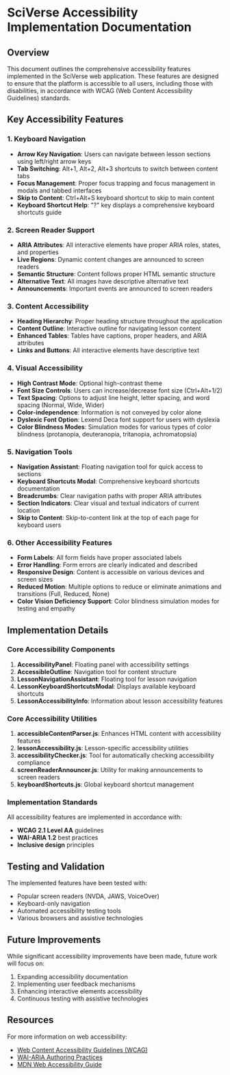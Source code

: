 # SciVerse Accessibility Implementation Documentation

## Overview

This document outlines the comprehensive accessibility features implemented in the SciVerse web application. These features are designed to ensure that the platform is accessible to all users, including those with disabilities, in accordance with WCAG (Web Content Accessibility Guidelines) standards.

## Key Accessibility Features

### 1. Keyboard Navigation

- **Arrow Key Navigation**: Users can navigate between lesson sections using left/right arrow keys
- **Tab Switching**: Alt+1, Alt+2, Alt+3 shortcuts to switch between content tabs
- **Focus Management**: Proper focus trapping and focus management in modals and tabbed interfaces
- **Skip to Content**: Ctrl+Alt+S keyboard shortcut to skip to main content
- **Keyboard Shortcut Help**: "?" key displays a comprehensive keyboard shortcuts guide

### 2. Screen Reader Support

- **ARIA Attributes**: All interactive elements have proper ARIA roles, states, and properties
- **Live Regions**: Dynamic content changes are announced to screen readers
- **Semantic Structure**: Content follows proper HTML semantic structure
- **Alternative Text**: All images have descriptive alternative text
- **Announcements**: Important events are announced to screen readers

### 3. Content Accessibility

- **Heading Hierarchy**: Proper heading structure throughout the application
- **Content Outline**: Interactive outline for navigating lesson content
- **Enhanced Tables**: Tables have captions, proper headers, and ARIA attributes
- **Links and Buttons**: All interactive elements have descriptive text

### 4. Visual Accessibility

- **High Contrast Mode**: Optional high-contrast theme
- **Font Size Controls**: Users can increase/decrease font size (Ctrl+Alt+1/2)
- **Text Spacing**: Options to adjust line height, letter spacing, and word spacing (Normal, Wide, Wider)
- **Color-independence**: Information is not conveyed by color alone
- **Dyslexic Font Option**: Lexend Deca font support for users with dyslexia
- **Color Blindness Modes**: Simulation modes for various types of color blindness (protanopia, deuteranopia, tritanopia, achromatopsia)

### 5. Navigation Tools

- **Navigation Assistant**: Floating navigation tool for quick access to sections
- **Keyboard Shortcuts Modal**: Comprehensive keyboard shortcuts documentation
- **Breadcrumbs**: Clear navigation paths with proper ARIA attributes
- **Section Indicators**: Clear visual and textual indicators of current location
- **Skip to Content**: Skip-to-content link at the top of each page for keyboard users

### 6. Other Accessibility Features

- **Form Labels**: All form fields have proper associated labels
- **Error Handling**: Form errors are clearly indicated and described
- **Responsive Design**: Content is accessible on various devices and screen sizes
- **Reduced Motion**: Multiple options to reduce or eliminate animations and transitions (Full, Reduced, None)
- **Color Vision Deficiency Support**: Color blindness simulation modes for testing and empathy

## Implementation Details

### Core Accessibility Components

1. **AccessibilityPanel**: Floating panel with accessibility settings
2. **AccessibleOutline**: Navigation tool for content structure
3. **LessonNavigationAssistant**: Floating tool for lesson navigation
4. **LessonKeyboardShortcutsModal**: Displays available keyboard shortcuts
5. **LessonAccessibilityInfo**: Information about lesson accessibility features

### Core Accessibility Utilities

1. **accessibleContentParser.js**: Enhances HTML content with accessibility features
2. **lessonAccessibility.js**: Lesson-specific accessibility utilities
3. **accessibilityChecker.js**: Tool for automatically checking accessibility compliance
4. **screenReaderAnnouncer.js**: Utility for making announcements to screen readers
5. **keyboardShortcuts.js**: Global keyboard shortcut management

### Implementation Standards

All accessibility features are implemented in accordance with:

- **WCAG 2.1 Level AA** guidelines
- **WAI-ARIA 1.2** best practices
- **Inclusive design** principles

## Testing and Validation

The implemented features have been tested with:

- Popular screen readers (NVDA, JAWS, VoiceOver)
- Keyboard-only navigation
- Automated accessibility testing tools
- Various browsers and assistive technologies

## Future Improvements

While significant accessibility improvements have been made, future work will focus on:

1. Expanding accessibility documentation
2. Implementing user feedback mechanisms
3. Enhancing interactive elements accessibility
4. Continuous testing with assistive technologies

## Resources

For more information on web accessibility:

- [Web Content Accessibility Guidelines (WCAG)](https://www.w3.org/WAI/standards-guidelines/wcag/)
- [WAI-ARIA Authoring Practices](https://www.w3.org/WAI/ARIA/apg/)
- [MDN Web Accessibility Guide](https://developer.mozilla.org/en-US/docs/Web/Accessibility)
